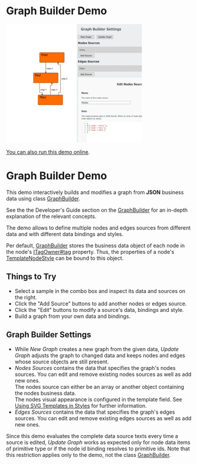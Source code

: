 # Graph Builder Demo

<img src="../../resources/image/graphbuilder.png" alt="demo-thumbnail" height="320"/>

[You can also run this demo online](https://live.yworks.com/demos/databinding/graphbuilder/index.html).

# Graph Builder Demo

This demo interactively builds and modifies a graph from **JSON** business data using class [GraphBuilder](https://docs.yworks.com/yfileshtml/#/api/GraphBuilder).

See the the Developer's Guide section on the [GraphBuilder](https://docs.yworks.com/yfileshtml/#/dguide/graph_builder-GraphBuilder) for an in-depth explanation of the relevant concepts.

The demo allows to define multiple nodes and edges sources from different data and with different data bindings and styles.

Per default, [GraphBuilder](https://docs.yworks.com/yfileshtml/#/api/GraphBuilder) stores the business data object of each node in the node's [ITagOwner#tag](https://docs.yworks.com/yfileshtml/#/api/ITagOwner#tag) property. Thus, the properties of a node's [TemplateNodeStyle](https://docs.yworks.com/yfileshtml/#/api/TemplateNodeStyle) can be bound to this object.

## Things to Try

- Select a sample in the combo box and inspect its data and sources on the right.
- Click the "Add Source" buttons to add another nodes or edges source.
- Click the "Edit" buttons to modify a source's data, bindings and style.
- Build a graph from your own data and bindings.

## Graph Builder Settings

- While _New Graph_ creates a new graph from the given data, _Update Graph_ adjusts the graph to changed data and keeps nodes and edges whose source objects are still present.
- _Nodes Sources_ contains the data that specifies the graph's nodes sources. You can edit and remove existing nodes sources as well as add new ones.  
  The nodes source can either be an array or another object containing the nodes business data.  
  The nodes visual appearance is configured in the template field. See [Using SVG Templates in Styles](https://docs.yworks.com/yfileshtml/#/dguide/custom-styles_template-styles) for further information.
- _Edges Sources_ contains the data that specifies the graph's edges sources. You can edit and remove existing edges sources as well as add new ones.

Since this demo evaluates the complete data source texts every time a source is edited, _Update Graph_ works as expected only for node data items of primitive type or if the node id binding resolves to primitive ids. Note that this restriction applies only to the demo, not the class [GraphBuilder](https://docs.yworks.com/yfileshtml/#/api/GraphBuilder).
